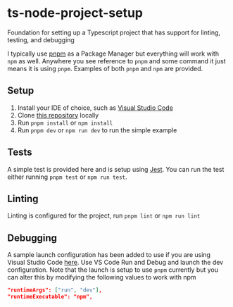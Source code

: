 # ts-node-project-setup

Foundation for setting up a Typescript project that has support for linting, testing, and debugging

I typically use [pnpm](https://pnpm.io/) as a Package Manager but everything will work with `npm` as well. Anywhere you see reference to `pnpm` and some command it just means it is using `pnpm`. Examples of both `pnpm` and `npm` are provided.

## Setup

1. Install your IDE of choice, such as [Visual Studio Code](https://code.visualstudio.com/)
2. Clone [this repository](https://github.com/scottluskcis/ts-node-project-setup.git) locally
3. Run `pnpm install` or `npm install`
4. Run `pnpm dev` or `npm run dev` to run the simple example

## Tests

A simple test is provided here and is setup using [Jest](https://jestjs.io/). You can run the test either running `pnpm test` or `npm run test`.

## Linting

Linting is configured for the project, run `pnpm lint` or `npm run lint`

## Debugging

A sample launch configuration has been added to use if you are using Visual Studio Code [here](.vscode/launch.json). Use VS Code Run and Debug and launch the dev configuration. Note that the launch is setup to use `pnpm` currently but you can alter this by modifying the following values to work with npm

```json
"runtimeArgs": ["run", "dev"],
"runtimeExecutable": "npm",
```
